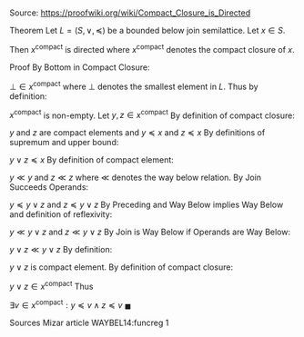 # 

Source: https://proofwiki.org/wiki/Compact_Closure_is_Directed

Theorem
Let $L = \left({S, \vee, \preceq}\right)$ be a bounded below join semilattice.
Let $x \in S$.

Then $x^{\mathrm{compact} }$ is directed
where $x^{\mathrm{compact} }$ denotes the compact closure of $x$.


Proof
By Bottom in Compact Closure:

$\bot \in x^{\mathrm{compact} }$
where $\bot$ denotes the smallest element in $L$.
Thus by definition:

$x^{\mathrm{compact} }$ is non-empty.
Let $y, z \in x^{\mathrm{compact} }$
By definition of compact closure:

$y$ and $z$ are compact elements and $y \preceq x$ and $z \preceq x$
By definitions of supremum and upper bound:

$y \vee z \preceq x$
By definition of compact element:

$y \ll y$ and $z \ll z$
where $\ll$ denotes the way below relation.
By Join Succeeds Operands:

$y \preceq y \vee z$ and $z \preceq y \vee z$
By Preceding and Way Below implies Way Below and definition of reflexivity:

$y \ll y \vee z$ and $z \ll y \vee z$
By Join is Way Below if Operands are Way Below:

$y \vee z \ll y \vee z$
By definition:

$y \vee z$ is compact element.
By definition of compact closure:

$y \vee z \in x^{\mathrm{compact} }$
Thus

$\exists v \in x^{\mathrm{compact} }: y \preceq v \land z \preceq v$
$\blacksquare$


Sources
Mizar article WAYBEL14:funcreg 1




